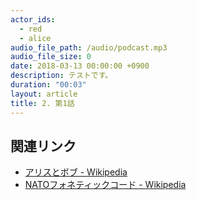 ```yaml
---
actor_ids:
  - red
  - alice
audio_file_path: /audio/podcast.mp3
audio_file_size: 0
date: 2018-03-13 00:00:00 +0900
description: テストです。
duration: "00:03"
layout: article
title: 2. 第1話
---
```


## 関連リンク

- [アリスとボブ - Wikipedia](https://ja.wikipedia.org/wiki/%E3%82%A2%E3%83%AA%E3%82%B9%E3%81%A8%E3%83%9C%E3%83%96)
- [NATOフォネティックコード - Wikipedia](https://ja.wikipedia.org/wiki/NATO%E3%83%95%E3%82%A9%E3%83%8D%E3%83%86%E3%82%A3%E3%83%83%E3%82%AF%E3%82%B3%E3%83%BC%E3%83%89)
